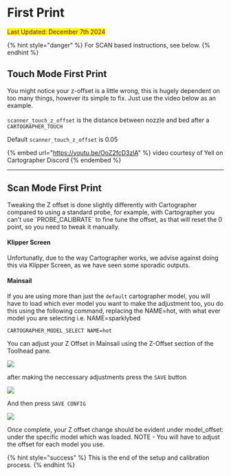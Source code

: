 # First Print

<mark style="color:purple;">Last Updated: December 7th 2024</mark>

{% hint style="danger" %}
For SCAN based instructions, see below.
{% endhint %}

## Touch Mode First Print

You might notice your z-offset is a little wrong, this is hugely dependent on too many things, however its simple to fix. Just use the video below as an example.\
\
`scanner_touch_z_offset` is the distance between nozzle and bed after a `CARTOGRAPHER_TOUCH`

Default `scanner_touch_z_offset` is 0.05

{% embed url="https://youtu.be/OoZ2fcD3zlA" %}
video courtesy of Yell on Cartographer Discord
{% endembed %}

***

## Scan Mode First Print

Tweaking the Z offset is done slightly differently with Cartographer compared to using a standard probe, for example, with Cartographer you can't use \`PROBE\_CALIBRATE\` to fine tune the offset, as that will reset the 0 point, so you need to tweak it manually.

#### Klipper Screen <a href="#klipper-screen" id="klipper-screen"></a>

Unfortunatly, due to the way Cartographer works, we advise against doing this via Klipper Screen, as we have seen some sporadic outputs.

#### Mainsail <a href="#mainsail" id="mainsail"></a>

If you are using more than just the `default` cartographer model, you will have to load which ever model you want to make the adjustment too, you do this using the following command, replacing the NAME=hot, with what ever model you are selecting i.e. NAME=sparklybed

`CARTOGRAPHER_MODEL_SELECT NAME=hot`

You can adjust your Z Offset in Mainsail using the Z-Offset section of the Toolhead pane.

![](https://docs.cartographer3d.com/~gitbook/image?url=https%3A%2F%2F3044346320-files.gitbook.io%2F%7E%2Ffiles%2Fv0%2Fb%2Fgitbook-x-prod.appspot.com%2Fo%2Fspaces%252FjpCp1KnR8izt0cnWQfZF%252Fuploads%252FLfCgSpSNOdMFzaBFkGg8%252Fimage.png%3Falt%3Dmedia%26token%3D942394ea-51a7-418f-a0e6-fb0e82d9f287\&width=768\&dpr=4\&quality=100\&sign=d9492914\&sv=2)

after making the neccessary adjustments press the `SAVE` button

![](https://docs.cartographer3d.com/~gitbook/image?url=https%3A%2F%2F3044346320-files.gitbook.io%2F%7E%2Ffiles%2Fv0%2Fb%2Fgitbook-x-prod.appspot.com%2Fo%2Fspaces%252FjpCp1KnR8izt0cnWQfZF%252Fuploads%252FWKl1xE9jQ8TfH4Zjx9zx%252Fimage.png%3Falt%3Dmedia%26token%3D4e3a3323-1379-448a-a989-67c94c5177bd\&width=768\&dpr=4\&quality=100\&sign=346d8dc2\&sv=2)

And then press `SAVE CONFIG`

![](https://docs.cartographer3d.com/~gitbook/image?url=https%3A%2F%2F3044346320-files.gitbook.io%2F%7E%2Ffiles%2Fv0%2Fb%2Fgitbook-x-prod.appspot.com%2Fo%2Fspaces%252FjpCp1KnR8izt0cnWQfZF%252Fuploads%252FN2OA0cBYSieQwR9NlHpU%252Fimage.png%3Falt%3Dmedia%26token%3Df093ff3c-53cb-43aa-8c50-ce51a91449f2\&width=768\&dpr=4\&quality=100\&sign=83a6205e\&sv=2)

Once complete, your Z offset change should be evident under model\_offset: under the specific model which was loaded. NOTE - You will have to adjust the offset for each model you use.

{% hint style="success" %}
This is the end of the setup and calibration process.&#x20;
{% endhint %}

